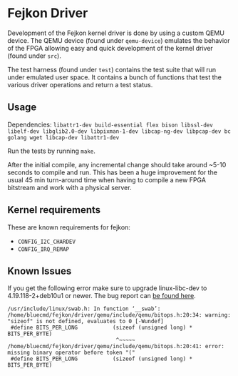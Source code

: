 # Fejkon Driver

Development of the Fejkon kernel driver is done by using a custom QEMU device.
The QEMU device (found under `qemu-device`) emulates the behavior of the FPGA
allowing easy and quick development of the kernel driver (found under `src`).

The test harness (found under `test`) contains the test suite that will run
under emulated user space. It contains a bunch of functions that test the
various driver operations and return a test status.

## Usage

Dependencies: `libattr1-dev build-essential flex bison libssl-dev libelf-dev
libglib2.0-dev libpixman-1-dev libcap-ng-dev libpcap-dev bc golang wget
libcap-dev libattr1-dev`

Run the tests by running `make`.

After the initial compile, any incremental change should take around ~5-10 seconds
to compile and run. This has been a huge improvement for the usual 45 min turn-around
time when having to compile a new FPGA bitstream and work with a physical server.

## Kernel requirements

These are known requirements for fejkon:

 * `CONFIG_I2C_CHARDEV`
 * `CONFIG_IRQ_REMAP`

## Known Issues

If you get the following error make sure to upgrade linux-libc-dev to 4.19.118-2+deb10u1 or newer.
The bug report can [be found here](https://bugs.debian.org/cgi-bin/bugreport.cgi?bug=960271).

```
/usr/include/linux/swab.h: In function ‘__swab’:
/home/bluecmd/fejkon/driver/qemu/include/qemu/bitops.h:20:34: warning: "sizeof" is not defined, evaluates to 0 [-Wundef]
 #define BITS_PER_LONG           (sizeof (unsigned long) * BITS_PER_BYTE)
                                  ^~~~~~
/home/bluecmd/fejkon/driver/qemu/include/qemu/bitops.h:20:41: error: missing binary operator before token "("
 #define BITS_PER_LONG           (sizeof (unsigned long) * BITS_PER_BYTE)
 ```
